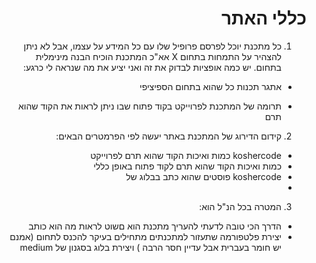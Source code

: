 <div dir="rtl" text-align="right">

# כללי האתר
1. כל מתכנת יוכל לפרסם פרופיל שלו עם כל המידע על עצמו, אבל לא ניתן להצהיר על התמחות בתחום X אא"כ המתכנת הוכיח הבנה מינימלית בתחום.
יש כמה אופציות לבדוק את זה ואני יציע את מה שנראה לי כרגע:

* אתגר תכנות כל שהוא בתחום הספיציפי

* תרומה של המתכנת לפרוייקט בקוד פתוח שבו ניתן לראות את הקוד שהוא תרם

2. קידום הדירוג של המתכנת באתר יעשה לפי הפרמטרים הבאים:

*  koshercode כמות ואיכות הקוד שהוא תרם לפרוייקט 
*  כמות ואיכות הקוד שהוא תרם לקוד פתוח באופן כללי
*  koshercode פוסטים שהוא כתב בבלוג של  
* 
3. המטרה בכל הנ"ל הוא:
* הדרך הכי טובה לדעתי להעריך מתכנת הוא םשוט לראות מה הוא כותב
* יצירת פלטפורמה שתעזור למתכנתים מתחילים בעיקר להכנס לתחום (אמנם יש חומר בעברית אבל עדיין חסר הרבה )
ויצירת בלוג בסגנון של medium

</div>
